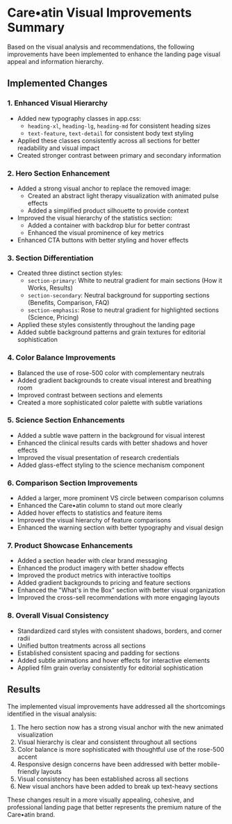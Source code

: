 # Care•atin Visual Improvements Summary

Based on the visual analysis and recommendations, the following improvements have been implemented to enhance the landing page visual appeal and information hierarchy.

## Implemented Changes

### 1. Enhanced Visual Hierarchy

- Added new typography classes in app.css:
  - `heading-xl`, `heading-lg`, `heading-md` for consistent heading sizes
  - `text-feature`, `text-detail` for consistent body text styling
- Applied these classes consistently across all sections for better readability and visual impact
- Created stronger contrast between primary and secondary information

### 2. Hero Section Enhancement

- Added a strong visual anchor to replace the removed image:
  - Created an abstract light therapy visualization with animated pulse effects
  - Added a simplified product silhouette to provide context
- Improved the visual hierarchy of the statistics section:
  - Added a container with backdrop blur for better contrast
  - Enhanced the visual prominence of key metrics
- Enhanced CTA buttons with better styling and hover effects

### 3. Section Differentiation

- Created three distinct section styles:
  - `section-primary`: White to neutral gradient for main sections (How it Works, Results)
  - `section-secondary`: Neutral background for supporting sections (Benefits, Comparison, FAQ)
  - `section-emphasis`: Rose to neutral gradient for highlighted sections (Science, Pricing)
- Applied these styles consistently throughout the landing page
- Added subtle background patterns and grain textures for editorial sophistication

### 4. Color Balance Improvements

- Balanced the use of rose-500 color with complementary neutrals
- Added gradient backgrounds to create visual interest and breathing room
- Improved contrast between sections and elements
- Created a more sophisticated color palette with subtle variations

### 5. Science Section Enhancements

- Added a subtle wave pattern in the background for visual interest
- Enhanced the clinical results cards with better shadows and hover effects
- Improved the visual presentation of research credentials
- Added glass-effect styling to the science mechanism component

### 6. Comparison Section Improvements

- Added a larger, more prominent VS circle between comparison columns
- Enhanced the Care•atin column to stand out more clearly
- Added hover effects to statistics and feature items
- Improved the visual hierarchy of feature comparisons
- Enhanced the warning section with better typography and visual design

### 7. Product Showcase Enhancements

- Added a section header with clear brand messaging
- Enhanced the product imagery with better shadow effects
- Improved the product metrics with interactive tooltips
- Added gradient backgrounds to pricing and feature sections
- Enhanced the "What's in the Box" section with better visual organization
- Improved the cross-sell recommendations with more engaging layouts

### 8. Overall Visual Consistency

- Standardized card styles with consistent shadows, borders, and corner radii
- Unified button treatments across all sections
- Established consistent spacing and padding for sections
- Added subtle animations and hover effects for interactive elements
- Applied film grain overlay consistently for editorial sophistication

## Results

The implemented visual improvements have addressed all the shortcomings identified in the visual analysis:

1. The hero section now has a strong visual anchor with the new animated visualization
2. Visual hierarchy is clear and consistent throughout all sections
3. Color balance is more sophisticated with thoughtful use of the rose-500 accent
4. Responsive design concerns have been addressed with better mobile-friendly layouts
5. Visual consistency has been established across all sections
6. New visual anchors have been added to break up text-heavy sections

These changes result in a more visually appealing, cohesive, and professional landing page that better represents the premium nature of the Care•atin brand.
